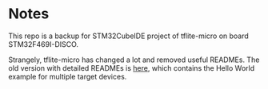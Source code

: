 # Notes

This repo is a backup for STM32CubeIDE project of tflite-micro on board STM32F469I-DISCO.

Strangely, tflite-micro has changed a lot and removed useful READMEs. The old version with detailed READMEs is [here][TfliteRepo], which contains the Hello World example for multiple target devices.

[TfliteRepo]: <https://github.com/tensorflow/tflite-micro/tree/e8dd8174b5c496e7c3dea41f74329ddc23d32c02/tensorflow/lite/micro/examples/hello_world> (tflite-micro old history)